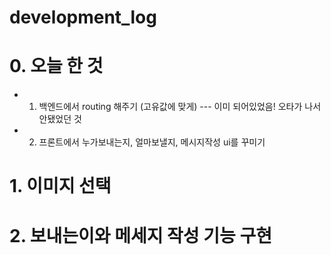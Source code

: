 # development_log
# 0. 오늘 한 것
* 1. 백엔드에서 routing 해주기 (고유값에 맞게) --- 이미 되어있었음! 오타가 나서 안됐었던 것
* 2. 프론트에서 누가보내는지, 얼마보낼지, 메시지작성 ui를 꾸미기

# 1. 이미지 선택
# 2. 보내는이와 메세지 작성 기능 구현

